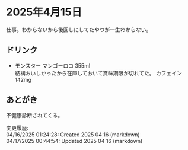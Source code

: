 # 2025年4月15日

仕事。わからないから後回しにしてたやつが一生わからない。

## ドリンク

- モンスター マンゴーロコ 355ml  
結構おいしかったから在庫しておいて賞味期限が切れてた。
カフェイン142mg

## あとがき

不健康診断されてくる。

変更履歴:  
04/16/2025 01:24:28: Created 2025 04 16 (markdown)  
04/17/2025 00:44:54: Updated 2025 04 16 (markdown)  
